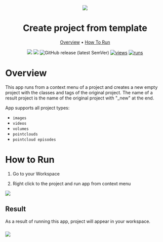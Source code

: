 <div align="center" markdown>
<img src="https://user-images.githubusercontent.com/115161827/225417833-f1e37eb9-30e1-4aed-b4cc-468234a0b3bc.jpg"/>  

# Create project from template

<p align="center">
  <a href="#Overview">Overview</a> •
  <a href="#How-To-Run">How To Run</a>
</p>

[![](https://img.shields.io/badge/supervisely-ecosystem-brightgreen)](https://ecosystem.supervise.ly/apps/supervisely-ecosystem/create-project-from-template)
[![](https://img.shields.io/badge/slack-chat-green.svg?logo=slack)](https://supervise.ly/slack)
![GitHub release (latest SemVer)](https://img.shields.io/github/v/release/supervisely-ecosystem/create-project-from-template)
[![views](https://app.supervise.ly/img/badges/views/supervisely-ecosystem/create-project-from-template.png)](https://supervise.ly)
[![runs](https://app.supervise.ly/img/badges/runs/supervisely-ecosystem/create-project-from-template.png)](https://supervise.ly)

</div>

# Overview

This app runs from a context menu of a project and creates a new empty project with the classes and tags of the original project. The name of a result project is the name of the original project with "_new" at the end.

App supports all project types: 
* `images`
* `videos`
* `volumes`
* `pointclouds`
* `pointcloud episodes`

# How to Run

1. Go to your Workspace

2. Right click to the project and run app from context menu

<img src="https://user-images.githubusercontent.com/115161827/226191834-2eeebdf3-6ac4-4060-b1d4-47f2197ccdc2.gif" >

## Result

As a result of running this app, project will appear in your workspace.

<img src="https://user-images.githubusercontent.com/115161827/225117754-7cb6700d-9f1b-4b3b-ad04-9cac18f80fe8.png"  style='padding-top: 10px'>

